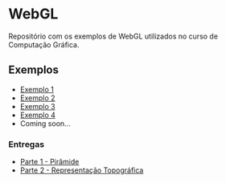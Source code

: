 # WebGL

Repositório com os exemplos de WebGL utilizados no curso de Computação Gráfica.

## Exemplos

- [Exemplo 1](Parte1.html)
- [Exemplo 2](Parte2.html)
- [Exemplo 3](Parte3.html)
- [Exemplo 4](Parte4.html)
- Coming soon...

### Entregas

- [Parte 1 - Pirâmide](parte1/piramide.html)
- [Parte 2 - Representação Topográfica](parte2/representacao.html)
